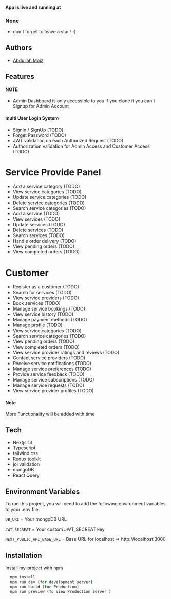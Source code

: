 #### App is live and running at 

### None


 - don't forget to leave a star ! :)

## Authors

- [Abdullah Moiz](https://www.github.com/Abdullah-moiz)

## Features

#### NOTE
 - Admin Dashboard is only accessible to you if you clone it you can't Signup for Admin Account


#### multi User Login System
- SignIn / SignUp (TODO)
- Forget Password (TODO)
- JWT validation on each Authorized Request (TODO)
- Authorization validation for Admin Access and Customer Access (TODO)

# Service Provide Panel
- Add a service category (TODO)
- View service categories (TODO)
- Update service categories (TODO)
- Delete service categories (TODO)
- Search service categories (TODO)
- Add a service (TODO)
- View services (TODO)
- Update services (TODO)
- Delete services (TODO)
- Search services (TODO)
- Handle order delivery (TODO)
- View pending orders (TODO)
- View completed orders (TODO)

# Customer
- Register as a customer (TODO)
- Search for services (TODO)
- View service providers (TODO)
- Book services (TODO)
- Manage service bookings (TODO)
- View service history (TODO)
- Manage payment methods  (TODO)
- Manage profile (TODO)
- View service categories (TODO)
- Search service categories (TODO)
- View pending orders (TODO)
- View completed orders (TODO)
- View service provider ratings and reviews (TODO)
- Contact service providers (TODO)
- Receive service notifications (TODO)
- Manage service preferences (TODO)
- Provide service feedback (TODO)
- Manage service subscriptions (TODO)
- Manage service requests (TODO)
- View service provider profiles (TODO)

#### Note 
More Functionality will be added with time



## Tech
- Nextjs 13
- Typescript
- tailwind css
- Redux toolkit
- joi validation
- mongoDB
- React Query

## Environment Variables

To run this project, you will need to add the following environment variables to your .env file

`DB_URI` = Your mongoDB URL

`JWT_SECREAT` = Your custom JWT_SECREAT key

`NEXT_PUBLIC_API_BASE_URL` =  Base URL for localhost  => http://localhost:3000


## Installation

Install my-project with npm

```bash
  npm install
  npm run dev (for development server)
  npm run build (for Production)
  npm run preview (To View Production Server )
```
